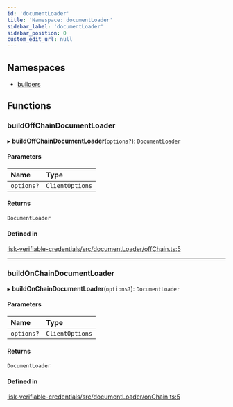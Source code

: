 ```yaml
---
id: 'documentLoader'
title: 'Namespace: documentLoader'
sidebar_label: 'documentLoader'
sidebar_position: 0
custom_edit_url: null
---
```


## Namespaces

- [builders](documentLoader.builders.md)

## Functions

### buildOffChainDocumentLoader

▸ **buildOffChainDocumentLoader**(`options?`): `DocumentLoader`

#### Parameters

| Name       | Type            |
| :--------- | :-------------- |
| `options?` | `ClientOptions` |

#### Returns

`DocumentLoader`

#### Defined in

[lisk-verifiable-credentials/src/documentLoader/offChain.ts:5](https://github.com/aldhosutra/lisk-did/blob/f053e54/packages/lisk-verifiable-credentials/src/documentLoader/offChain.ts#L5)

---

### buildOnChainDocumentLoader

▸ **buildOnChainDocumentLoader**(`options?`): `DocumentLoader`

#### Parameters

| Name       | Type            |
| :--------- | :-------------- |
| `options?` | `ClientOptions` |

#### Returns

`DocumentLoader`

#### Defined in

[lisk-verifiable-credentials/src/documentLoader/onChain.ts:5](https://github.com/aldhosutra/lisk-did/blob/f053e54/packages/lisk-verifiable-credentials/src/documentLoader/onChain.ts#L5)
